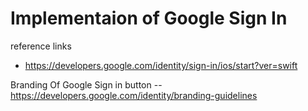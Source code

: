 # Implementaion of Google Sign In 

reference links
- https://developers.google.com/identity/sign-in/ios/start?ver=swift

Branding Of Google Sign in button 
-- https://developers.google.com/identity/branding-guidelines
